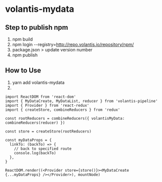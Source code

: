 # volantis-mydata

## Step to publish npm
1. npm build 
2. npm login --registry=http://repo.volantis.io/repository/npm/
3. package.json > update version number 
4. npm publish

## How to Use
1. yarn add volantis-mydata
2. 
```
import ReactDOM from 'react-dom'
import { MyDataCreate, MyDataList, reducer } from 'volantis-pipeline'
import { Provider } from 'react-redux'
import { createStore, combineReducers } from 'redux'

const rootReducers = combineReducers({ volantisMyData: combineReducers(reducer) })

const store = createStore(rootReducers)

const myDataProps = {
  linkTo: (backTo) => {
    // back to specified route
    console.log(backTo)
  },
}

ReactDOM.render((<Provider store={store()}><MyDataCreate {...myDataProps} /></Provider>), mountNode)
```
